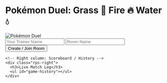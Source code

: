 # Pokémon Duel: Grass 🔹 Fire 🔥 Water 💧

<div id="rps-app" class="rps-container">
  <!-- Header / Cover -->
  <div class="rps-header">
    <img src="/many/assets/img/pokemon-cover.jpg" alt="Pokémon Duel" />
  </div>

  <!-- Main content grid -->
  <div class="rps-main-grid">
    <!-- Left column: Room creation/join -->
    <div class="rps-left">
      <div class="rps-room-setup">
        <input type="text" id="player-name-input" placeholder="Your Trainer Name" />
        <input type="text" id="room-id-input" placeholder="Room Name" />
        <button id="create-room-btn">Create / Join Room</button>
      </div>
    </div>

    <!-- Right column: Scoreboard / History -->
    <div class="rps-right">
      <h3>Live Match Log</h3>
      <ul id="game-history"></ul>
    </div>
  </div>

  <!-- Room Game UI (hidden initially) -->
  <div class="rps-game-ui" id="rps-ui" style="display:none;">
    <h2 id="room-title"></h2>
    <button id="copy-link-btn">Copy Room Link</button>

    <div class="rps-choices">
      <button data-choice="grass">🌿 Grass</button>
      <button data-choice="fire">🔥 Fire</button>
      <button data-choice="water">💧 Water</button>
    </div>

    <div class="rps-result">
      <p>You chose: <span id="you-choice">-</span></p>
      <p>Opponent chose: <span id="opponent-choice">-</span></p>
      <p>Round Result: <strong id="round-result">-</strong></p>
      <button id="play-again-btn">Play Again</button>
    </div>

    <h3>Scoreboard</h3>
    <ul id="scoreboard"></ul>
  </div>
</div>

<link rel="stylesheet" href="/many/assets/css/utilities/games/rps/rps.css" />
<script type="module" src="/many/assets/js/utilities/rps/rps.js"></script>
